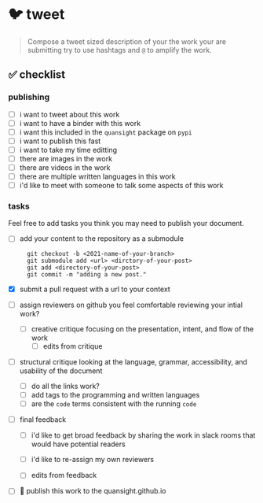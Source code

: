 # 🐦 tweet

> Compose a tweet sized description of your the work your are submitting try to use hashtags and `@` to amplify the work.

## ✅ checklist

### publishing

- [ ] i want to tweet about this work
- [ ] i want to have a binder with this work
- [ ] i want this included in the `quansight` package on `pypi`
- [ ] i want to publish this fast
- [ ] i want to take my time editting
- [ ] there are images in the work
- [ ] there are videos in the work
- [ ] there are multiple written languages in this work
- [ ] i'd like to meet with someone to talk some aspects of this work

### tasks
Feel free to add tasks you think you may need to publish your document.

- [ ] add your content to the repository as a submodule

        git checkout -b <2021-name-of-your-branch>
        git submodule add <url> <dirctory-of-your-post>
        git add <directory-of-your-post>
        git commit -m "adding a new post."

- [x] submit a pull request with a url to your context
- [ ] assign reviewers on github you feel comfortable reviewing your intial work?
    - [ ] creative critique focusing on the presentation, intent, and flow of the work
        - [ ] edits from critique
- [ ] structural critique looking at the language, grammar, accessibility, and usability of the document
    - [ ] do all the links work?
    - [ ] add tags to the programming and written languages
    - [ ] are the `code` terms consistent with the running `code`
- [ ] final feedback

   - [ ] i'd like to get broad feedback by sharing the work in slack rooms that would have potential readers
   - [ ] i'd like to re-assign my own reviewers
    
    - [ ] edits from feedback
- [ ] 🏁 publish this work to the quansight.github.io